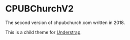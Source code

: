 # CPUBChurchV2
The second version of chpubchurch.com written in 2018.

This is a child theme for [Understrap](https://github.com/understrap/understrap).